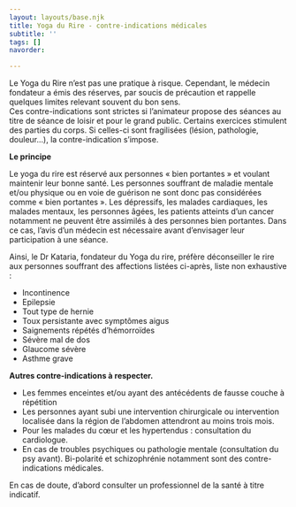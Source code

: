```yaml
---
layout: layouts/base.njk
title: Yoga du Rire - contre-indications médicales
subtitle: ''
tags: []
navorder: 

---
```

Le Yoga du Rire n’est pas une pratique à risque. Cependant, le médecin fondateur a émis des réserves, par soucis de précaution et rappelle quelques limites relevant souvent du bon sens.  
Ces contre-indications sont strictes si l’animateur propose des séances au titre de séance de loisir et pour le grand public. Certains exercices stimulent des parties du corps. Si celles-ci sont fragilisées (lésion, pathologie, douleur…), la contre-indication s’impose.

**Le principe**

Le yoga du rire est réservé aux personnes « bien portantes » et voulant maintenir leur bonne santé. Les personnes souffrant de maladie mentale et/ou physique ou en voie de guérison ne sont donc pas considérées comme « bien portantes ». Les dépressifs, les malades cardiaques, les malades mentaux, les personnes âgées, les patients atteints d’un cancer notamment ne peuvent être assimilés à des personnes bien portantes. Dans ce cas, l’avis d’un médecin est nécessaire avant d’envisager leur participation à une séance.

Ainsi, le Dr Kataria, fondateur du Yoga du rire, préfère déconseiller le rire aux personnes souffrant des affections listées ci-après, liste non exhaustive :

* Incontinence
* Epilepsie
* Tout type de hernie
* Toux persistante avec symptômes aigus 
* Saignements répétés d’hémorroïdes 
* Sévère mal de dos
* Glaucome sévère 
* Asthme grave

**Autres contre-indications à respecter.**

* Les femmes enceintes et/ou ayant des antécédents de fausse couche à répétition
* Les personnes ayant subi une intervention chirurgicale ou intervention localisée dans la région de l’abdomen attendront au moins trois mois.
* Pour les malades du cœur et les hypertendus : consultation du cardiologue.
* En cas de troubles psychiques ou pathologie mentale (consultation du psy avant). Bi-polarité et schizophrénie notamment sont des contre-indications médicales.

En cas de doute, d’abord consulter un professionnel de la santé à titre indicatif.